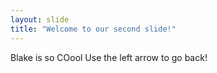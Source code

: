 ```yaml
---
layout: slide
title: "Welcome to our second slide!"
---
```

Blake is so COool
Use the left arrow to go back!
